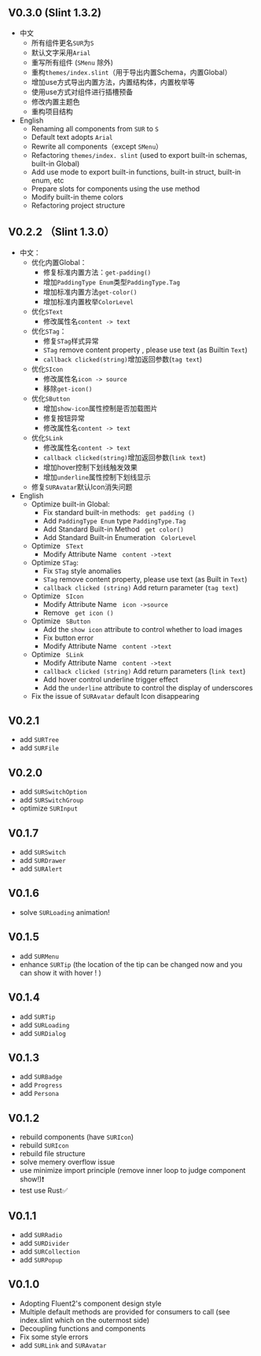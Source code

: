 ## V0.3.0 (Slint 1.3.2)
- 中文
  - 所有组件更名`SUR`为`S`
  - 默认文字采用`Arial`
  - 重写所有组件 (`SMenu` 除外)
  - 重构`themes/index.slint`（用于导出内置Schema，内置Global）
  - 增加use方式导出内置方法，内置结构体，内置枚举等
  - 使用use方式对组件进行插槽预备
  - 修改内置主题色
  - 重构项目结构
- English
  - Renaming all components from `SUR` to `S`
  - Default text adopts `Arial`
  - Rewrite all components（except `SMenu`）
  - Refactoring `themes/index. slint` (used to export built-in schemas, built-in Global)
  - Add use mode to export built-in functions, built-in struct, built-in enum, etc
  - Prepare slots for components using the use method
  - Modify built-in theme colors
  - Refactoring project structure
## V0.2.2 （Slint 1.3.0）

- 中文：
  - 优化内置Global：
    - 修复标准内置方法：`get-padding()`
    - 增加`PaddingType Enum`类型`PaddingType.Tag`
    - 增加标准内置方法`get-color()`
    - 增加标准内置枚举`ColorLevel`
  - 优化`SText`
    - 修改属性名`content -> text`
  - 优化`STag`：
    - 修复`STag`样式异常
    - `STag` remove content property , please use text (as Builtin `Text`)
    - `callback clicked(string)`增加返回参数(`tag text`)
  - 优化`SIcon`
    - 修改属性名`icon -> source`
    - 移除`get-icon()`
  - 优化`SButton`
    - 增加`show-icon`属性控制是否加载图片
    - 修复按钮异常
    - 修改属性名`content -> text`
  - 优化`SLink`
    - 修改属性名`content -> text`
    - `callback clicked(string)`增加返回参数(`link text`)
    - 增加hover控制下划线触发效果
    - 增加`underline`属性控制下划线显示
  - 修复`SURAvatar`默认Icon消失问题
- English
  - Optimize built-in Global:
    - Fix standard built-in methods: ` get padding ()`
    - Add `PaddingType Enum` type `PaddingType.Tag`
    - Add Standard Built-in Method ` get color()`
    - Add Standard Built-in Enumeration ` ColorLevel`
  - Optimize ` SText`
    - Modify Attribute Name ` content ->text`
  - Optimize `STag`:
    - Fix `STag` style anomalies
    - `STag` remove content property, please use text (as Built in `Text`)
    - `callback clicked (string)` Add return parameter (`tag text`)
  - Optimize ` SIcon`
    - Modify Attribute Name ` icon ->source`
    - Remove ` get icon ()`
  - Optimize ` SButton`
    - Add the `show icon` attribute to control whether to load images
    - Fix button error
    - Modify Attribute Name ` content ->text`
  - Optimize ` SLink`
    - Modify Attribute Name ` content ->text`
    - `callback clicked (string)` Add return parameters (`link text`)
    - Add hover control underline trigger effect
    - Add the `underline` attribute to control the display of underscores
  - Fix the issue of `SURAvatar` default Icon disappearing

## V0.2.1
  - add `SURTree`
  - add `SURFile`

## V0.2.0
  - add `SURSwitchOption`
  - add `SURSwitchGroup`
  - optimize `SURInput`

## V0.1.7
  - add `SURSwitch`
  - add `SURDrawer`
  - add `SURAlert`

## V0.1.6
  - solve `SURLoading` animation!

## V0.1.5
  - add `SURMenu`
  - enhance `SURTip` (the location of the tip can be changed now  and you can show it with hover ! )

## V0.1.4
  - add `SURTip`
  - add `SURLoading`
  - add `SURDialog`

## V0.1.3
  - add `SURBadge`
  - add `Progress`
  - add `Persona`

## V0.1.2
  - rebuild components (have `SURIcon`)
  - rebuild `SURIcon`
  - rebuild file structure
  - solve memery overflow issue
  - use minimize import principle (remove inner loop to judge component show!)❗
  - test use Rust✅

## V0.1.1
  - add `SURRadio`
  - add `SURDivider`
  - add `SURCollection`
  - add `SURPopup`

## V0.1.0
  - Adopting Fluent2's component design style
  - Multiple default methods are provided for consumers to call (see index.slint which on the outermost side)
  - Decoupling functions and components
  - Fix some style errors
  - add `SURLink` and `SURAvatar`
